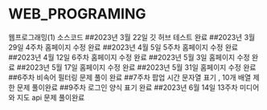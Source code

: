 # WEB_PROGRAMING 
웹프로그래밍(1) 소스코드 
##2023년 3월 22일 깃 허브 테스트 완료 
##2023년 3월 29일 4주차 홈페이지 수정 완료 
##2023년 4월 5일 5주차 홈페이지 수정 완료 
##2023년 4월 12일 6주차 홈페이지 수정 완료
##2023년 5월 3일 홈페이지 수정 완료 
##2023년 5월 17일 홈페이지 수정 완료 
##2023년 5월 31일 홈페이지 수정 완료   
##6주차 비속어 필터링 문제 풀이 완료
##7주차 팝업 시간 문자열 표기 , 10개 배열 제한 문제 풀이완료
##9주차 로그인 양식 표기 완료 
##2023년 6월 14일 13주차 미디어와 지도 api 문제 풀이완료 